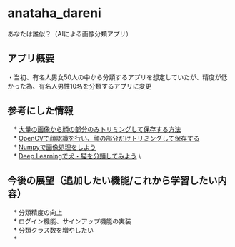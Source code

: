 # anataha_dareni
あなたは誰似？（AIによる画像分類アプリ）

## アプリ概要
・当初、有名人男女50人の中から分類するアプリを想定していたが、精度が低かった為、有名人男性10名を分類するアプリに変更

## 参考にした情報
　* [大量の画像から顔の部分のみトリミングして保存する方法](https://ai-coordinator.jp/opencv_face) \
　* [OpenCVで顔認識を行い、顔の部分だけトリミングして保存する](https://famirror.hateblo.jp/entry/2015/12/19/180000) \
　* [Numpyで画像処理をしよう](https://www.sw-mono.blog/entry/2020/05/22/100223) \
　* [Deep Learningで犬・猫を分類してみよう](https://aiacademy.jp/texts/show/?id=164) \

## 今後の展望（追加したい機能/これから学習したい内容）
　* 分類精度の向上 \
　* ログイン機能、サインアップ機能の実装 \
　* 分類クラス数を増やしたい \
　* 
